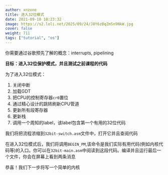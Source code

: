 ```yaml
---
author: xnzone 
title: 进入32位模式
date: 2021-09-10 10:23:32
image: https://s2.loli.net/2025/09/24/J8Y6zBqZmSn9NkW.jpg
cover: false
weight: 711
tags: ["tutorial", "os"]
---
```


你需要通过谷歌预先了解的概念：interrupts, pipelining

**目标：进入32位保护模式，并且测试之前课程的代码**

为了进入32位模式：

1. 关闭中断
2. 加载GDT
3. 把CPU的控制寄存器`cr0`置位
4. 通过精心设计的跳转刷新CPU管道
5. 更新所有段寄存器
6. 更新栈
7. 调用一个周知的label，该label包含第一个有用的32位代码

我们将把流程浓缩到`32bit-switch.asm`文件中，打开它并且查阅代码

在进入32位模式后，我们将调用`BEGIN_PM`,该命令是我们实际有用代码(例如内核代码等)的入口。你可以在`32bit-main.asm`中阅读到这段代码。编译并且运行最后一个文件，你会在屏幕上看到两条消息

恭喜！我们下一步将写一个简单的内核